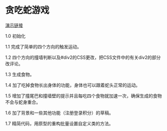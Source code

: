 # 贪吃蛇游戏

[演示链接](https://zhuanyongxigua.github.io/snake-game/)

1.0 初始化

1.1 完成了简单的四个方向的触发运动。

1.2 四个方向的撞墙判断以及#div2的CSS更改，把CSS文件中的有关div2的部分改评论。

1.3 生成食物。

1.4 加了吃掉食物长出身体的功能，身体也可以跟着蛇头正常的运动。

1.5 增加了撞尾巴和撞墙壁的提示并且每吃四个食物就加速一次，确保生成的食物不会与蛇身重合。

1.6 加了背景和一些其他功能（注册登录积分）的草稿。

1.7 精简代码，用原型的重构批量设置自定义类的方法。
